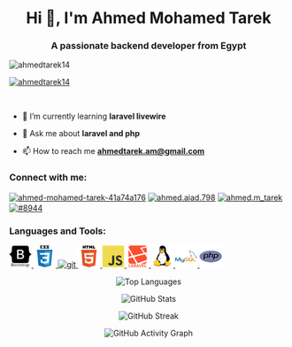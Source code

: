 <h1 align="center">Hi 👋, I'm Ahmed Mohamed Tarek</h1>
<h3 align="center">A passionate backend developer from Egypt</h3>

<p align="left"> <img src="https://komarev.com/ghpvc/?username=ahmedtarek14&label=Profile%20views&color=0e75b6&style=flat" alt="ahmedtarek14" /> </p>

<p align="left"> <a href="https://github.com/ryo-ma/github-profile-trophy"><img src="https://github-profile-trophy.vercel.app/?username=ahmedtarek14" alt="ahmedtarek14" /></a> </p>

<p align="left"> <a href="https://twitter.com/" target="blank"><img src="https://img.shields.io/twitter/follow/?logo=twitter&style=for-the-badge" alt="" /></a> </p>

- 🌱 I’m currently learning **laravel livewire**

- 💬 Ask me about **laravel and php**

- 📫 How to reach me **ahmedtarek.am@gmail.com**

<h3 align="left">Connect with me:</h3>
<p align="left">
<a href="https://linkedin.com/in/ahmed-mohamed-tarek-41a74a176" target="blank"><img align="center" src="https://raw.githubusercontent.com/rahuldkjain/github-profile-readme-generator/master/src/images/icons/Social/linked-in-alt.svg" alt="ahmed-mohamed-tarek-41a74a176" height="30" width="40" /></a>
<a href="https://fb.com/ahmed.aiad.798" target="blank"><img align="center" src="https://raw.githubusercontent.com/rahuldkjain/github-profile-readme-generator/master/src/images/icons/Social/facebook.svg" alt="ahmed.aiad.798" height="30" width="40" /></a>
<a href="https://instagram.com/ahmed.m_tarek" target="blank"><img align="center" src="https://raw.githubusercontent.com/rahuldkjain/github-profile-readme-generator/master/src/images/icons/Social/instagram.svg" alt="ahmed.m_tarek" height="30" width="40" /></a>
<a href="https://discord.gg/#8944" target="blank"><img align="center" src="https://raw.githubusercontent.com/rahuldkjain/github-profile-readme-generator/master/src/images/icons/Social/discord.svg" alt="#8944" height="30" width="40" /></a>
</p>

<h3 align="left">Languages and Tools:</h3>
<p align="left"> <a href="https://getbootstrap.com" target="_blank" rel="noreferrer"> <img src="https://raw.githubusercontent.com/devicons/devicon/master/icons/bootstrap/bootstrap-plain-wordmark.svg" alt="bootstrap" width="40" height="40"/> </a> <a href="https://www.w3schools.com/css/" target="_blank" rel="noreferrer"> <img src="https://raw.githubusercontent.com/devicons/devicon/master/icons/css3/css3-original-wordmark.svg" alt="css3" width="40" height="40"/> </a> <a href="https://git-scm.com/" target="_blank" rel="noreferrer"> <img src="https://www.vectorlogo.zone/logos/git-scm/git-scm-icon.svg" alt="git" width="40" height="40"/> </a> <a href="https://www.w3.org/html/" target="_blank" rel="noreferrer"> <img src="https://raw.githubusercontent.com/devicons/devicon/master/icons/html5/html5-original-wordmark.svg" alt="html5" width="40" height="40"/> </a> <a href="https://developer.mozilla.org/en-US/docs/Web/JavaScript" target="_blank" rel="noreferrer"> <img src="https://raw.githubusercontent.com/devicons/devicon/master/icons/javascript/javascript-original.svg" alt="javascript" width="40" height="40"/> </a> <a href="https://laravel.com/" target="_blank" rel="noreferrer"> <img src="https://raw.githubusercontent.com/devicons/devicon/master/icons/laravel/laravel-plain-wordmark.svg" alt="laravel" width="40" height="40"/> </a> <a href="https://www.linux.org/" target="_blank" rel="noreferrer"> <img src="https://raw.githubusercontent.com/devicons/devicon/master/icons/linux/linux-original.svg" alt="linux" width="40" height="40"/> </a> <a href="https://www.mysql.com/" target="_blank" rel="noreferrer"> <img src="https://raw.githubusercontent.com/devicons/devicon/master/icons/mysql/mysql-original-wordmark.svg" alt="mysql" width="40" height="40"/> </a> <a href="https://www.php.net" target="_blank" rel="noreferrer"> <img src="https://raw.githubusercontent.com/devicons/devicon/master/icons/php/php-original.svg" alt="php" width="40" height="40"/> </a> </p>

<p align="center">
  <img src="https://github-readme-stats.vercel.app/api/top-langs/?username=ahmedtarek14&layout=compact&theme=algolia&hide_border=true" alt="Top Languages" />
</p>

<p align="center">
  <img src="https://github-readme-stats.vercel.app/api?username=ahmedtarek14&show_icons=true&locale=en&count_private=true&theme=algolia&include_all_commits=true&custom_title=Ahmed's%20GitHub%20Stats&hide_border=true" alt="GitHub Stats" />
</p>

<p align="center">
  <img src="https://github-readme-streak-stats.herokuapp.com/?user=ahmedtarek14&theme=algolia&hide_border=true" alt="GitHub Streak" />
</p>

<p align="center">
  <img src="https://activity-graph.herokuapp.com/graph?username=ahmedtarek14&bg_color=ffffff&color=000000&line=000000&point=00ff00&hide_border=true" alt="GitHub Activity Graph" />
</p>
